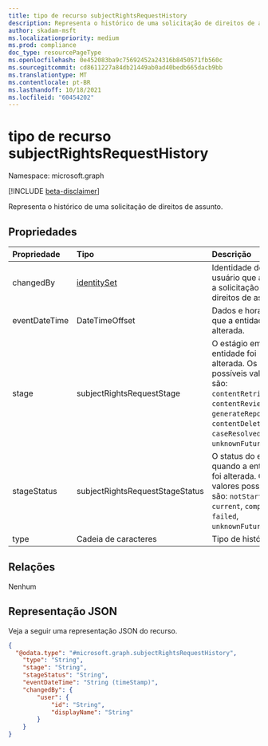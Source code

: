 ```yaml
---
title: tipo de recurso subjectRightsRequestHistory
description: Representa o histórico de uma solicitação de direitos de assunto.
author: skadam-msft
ms.localizationpriority: medium
ms.prod: compliance
doc_type: resourcePageType
ms.openlocfilehash: 0e452083ba9c75692452a24316b8450571fb560c
ms.sourcegitcommit: cd8611227a84db21449ab0ad40bedb665dacb9bb
ms.translationtype: MT
ms.contentlocale: pt-BR
ms.lasthandoff: 10/18/2021
ms.locfileid: "60454202"
---
```

# <a name="subjectrightsrequesthistory-resource-type"></a>tipo de recurso subjectRightsRequestHistory

Namespace: microsoft.graph

[!INCLUDE [beta-disclaimer](../../includes/beta-disclaimer.md)]

Representa o histórico de uma solicitação de direitos de assunto.

## <a name="properties"></a>Propriedades
|Propriedade|Tipo|Descrição|
|:---|:---|:---|
|changedBy|[identitySet](../resources/identityset.md)|Identidade do usuário que alterou a solicitação de direitos de assunto.|
|eventDateTime|DateTimeOffset|Dados e hora em que a entidade foi alterada.|
|stage|subjectRightsRequestStage|O estágio em que a entidade foi alterada. Os possíveis valores são: `contentRetrieval`, `contentReview`, `generateReport`, `contentDeletion`, `caseResolved`, `unknownFutureValue`.|
|stageStatus|subjectRightsRequestStageStatus|O status do estágio quando a entidade foi alterada. Os valores possíveis são: `notStarted`, `current`, `completed`, `failed`, `unknownFutureValue`.|
|type|Cadeia de caracteres|Tipo de histórico.|

## <a name="relationships"></a>Relações
Nenhum

## <a name="json-representation"></a>Representação JSON
Veja a seguir uma representação JSON do recurso.
<!-- {
  "blockType": "resource",
  "@odata.type": "microsoft.graph.subjectRightsRequestHistory"
}
-->
``` json
{
  "@odata.type": "#microsoft.graph.subjectRightsRequestHistory",
    "type": "String",
    "stage": "String",
    "stageStatus": "String",
    "eventDateTime": "String (timeStamp)",
    "changedBy": {
        "user": {
            "id": "String",
            "displayName": "String"
        }
    }
}
```

